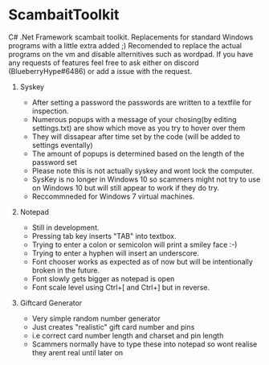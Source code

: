 # ScambaitToolkit
C# .Net Framework scambait toolkit. Replacements for standard Windows programs with a little extra added ;)
Recomended to replace the actual programs on the vm and disable alternitives such as wordpad. If you have any requests of features feel free to ask either on discord (BlueberryHype#6486) or add a issue with the request.

1. Syskey
   * After setting a password the passwords are written to a textfile for inspection.
   * Numerous popups with a message of your chosing(by editing settings.txt) are show which move as you try to hover over them
   * They will dissapear after time set by the code (will be added to settings eventally)
   * The amount of popups is determined based on the length of the password set
   * Please note this is not actually syskey and wont lock the computer.
   * SysKey is no longer in Windows 10 so scammers might not try to use on Windows 10 but will still appear to work if they do try.
   * Reccommneded for Windows 7 virtual machines.
  
1. Notepad
   * Still in development.
   * Pressing tab key inserts "TAB" into textbox.
   * Trying to enter a colon or semicolon will print a smiley face :-)
   * Trying to enter a hyphen will insert an underscore.
   * Font chooser works as expected as of now but will be intentionally broken in the future.
   * Font slowly gets bigger as notepad is open
   * Font scale level using Ctrl+[ and Ctrl+] but in reverse.
   
1. Giftcard Generator
   * Very simple random number generator
   * Just creates "realistic" gift card number and pins
   * i.e correct card number length and charset and pin length
   * Scammers normally have to type these into notepad so wont realise they arent real until later on

